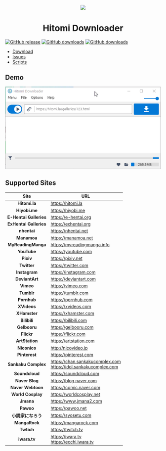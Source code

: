 <p align="center">
  <img src="imgs/main_large.ico" width="128px"/>
</p>
<h1 align="center">Hitomi Downloader</h1>

[![GitHub release](https://img.shields.io/github/release/KurtBestor/Hitomi-Downloader-issues.svg)](https://github.com/KurtBestor/Hitomi-Downloader-issues/releases/latest)
[![GitHub downloads](https://img.shields.io/github/downloads/KurtBestor/Hitomi-Downloader-issues/latest/total.svg)](https://github.com/KurtBestor/Hitomi-Downloader-issues/releases/latest)
[![GitHub downloads](https://img.shields.io/github/downloads/KurtBestor/Hitomi-Downloader-issues/total.svg)](https://github.com/KurtBestor/Hitomi-Downloader-issues/releases)

- [Download](https://github.com/KurtBestor/Hitomi-Downloader-issues/releases/latest)
- [Issues](https://github.com/KurtBestor/Hitomi-Downloader-issues/issues)
- [Scripts](https://github.com/KurtBestor/Hitomi-Downloader-issues/wiki/Scripts)

## Demo
<img src="imgs/how_to_download.gif">

## Supported Sites
| Site | URL |
| :--: | -- |
| **Hitomi.la** | <https://hitomi.la> |
| **Hiyobi.me** | <https://hiyobi.me> |
| **E-Hentai Galleries** | <https://e-hentai.org> |
| **ExHentai Galleries** | <https://exhentai.org> |
| **nhentai** | <https://nhentai.net> |
| **Manamoa** | <https://manamoa.net> |
| **MyReadingManga** | <https://myreadingmanga.info> |
| **YouTube** | <https://youtube.com> |
| **Pixiv** | <https://pixiv.net> |
| **Twitter** | <https://twitter.com> |
| **Instagram** | <https://instagram.com> |
| **DeviantArt** | <https://deviantart.com> |
| **Vimeo** | <https://vimeo.com> |
| **Tumblr** | <https://tumblr.com> |
| **Pornhub** | <https://pornhub.com> |
| **XVideos** | <https://xvideos.com> |
| **XHamster** | <https://xhamster.com> |
| **Bilibili** | <https://bilibili.com> |
| **Gelbooru** | <https://gelbooru.com> |
| **Flickr** | <https://flickr.com> |
| **ArtStation** | <https://artstation.com> |
| **Niconico** | <http://nicovideo.jp> |
| **Pinterest** | <https://pinterest.com> |
| **Sankaku Complex** | <https://chan.sankakucomplex.com><br><https://idol.sankakucomplex.com> |
| **Soundcloud** | <https://soundcloud.com> |
| **Naver Blog** | <https://blog.naver.com> |
| **Naver Webtoon** | <https://comic.naver.com> |
| **World Cosplay** | <https://worldcosplay.net> |
| **Jmana** | <https://www.jmana2.com> |
| **Pawoo** | <https://pawoo.net> |
| **小説家になろう** | <https://syosetu.com> |
| **MangaRock** | <https://mangarock.com> |
| **Twtich** | <https://twitch.tv> |
| **iwara.tv** | <https://iwara.tv><br><https://ecchi.iwara.tv> |
